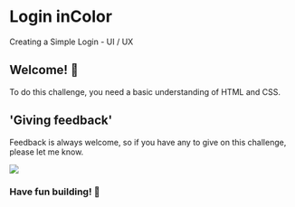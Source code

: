 # Login inColor
Creating a Simple Login - UI / UX 

## Welcome! 👋

To do this challenge, you need a basic understanding of HTML and CSS.

## 'Giving feedback'

Feedback is always welcome, so if you have any to give on this challenge, please let me know.

![](https://repository-images.githubusercontent.com/344298962/ed444d80-7c4b-11eb-9d8b-099be43febd2)

### Have fun building! 🚀
